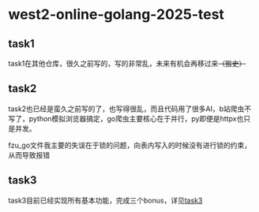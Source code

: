 # west2-online-golang-2025-test

## task1

task1在其他仓库，很久之前写的，写的非常乱，未来有机会再移过来~~（搬史）~~

## task2

task2也已经是蛮久之前写的了，也写得很乱，而且代码用了很多AI，b站爬虫不写了，python模拟浏览器搞定，go爬虫主要核心在于并行，py即便是httpx也只是并发。

fzu_go文件我主要的失误在于锁的问题，向表内写入的时候没有进行锁的约束，从而导致报错

## task3

task3目前已经实现所有基本功能，完成三个bonus，详见[task3](https://github.com/ShaddockNH3/west2-online-golang-2025-test/tree/main/task3)
